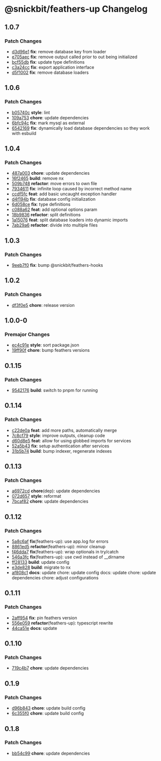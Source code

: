 # @snickbit/feathers-up Changelog

## 1.0.7

### Patch Changes

- [d3d96e1](https://github.com/snickbit/feathers/commit/d3d96e1) **fix**:  remove database key from loader
- [e705aec](https://github.com/snickbit/feathers/commit/e705aec) **fix**:  remove output called prior to out being initialized
- [bcf55db](https://github.com/snickbit/feathers/commit/bcf55db) **fix**:  update type definitions
- [c3a24cc](https://github.com/snickbit/feathers/commit/c3a24cc) **fix**:  export application interface
- [d5f1002](https://github.com/snickbit/feathers/commit/d5f1002) **fix**:  remove database loaders

## 1.0.6

### Patch Changes

- [b05740c](https://github.com/snickbit/feathers/commit/b05740c) **style**:  lint
- [109a753](https://github.com/snickbit/feathers/commit/109a753) **chore**:  update dependencies
- [6bfc94c](https://github.com/snickbit/feathers/commit/6bfc94c) **fix**:  mark mysql as external
- [6542169](https://github.com/snickbit/feathers/commit/6542169) **fix**:  dynamically load database dependencies so they work with esbuild

## 1.0.4

### Patch Changes

- [487a003](https://github.com/snickbit/feathers/commit/487a003) **chore**:  update dependencies
- [16f2465](https://github.com/snickbit/feathers/commit/16f2465) **build**:  remove nx
- [509b748](https://github.com/snickbit/feathers/commit/509b748) **refactor**:  move errors to own file
- [7934611](https://github.com/snickbit/feathers/commit/7934611) **fix**:  infinite loop caused by incorrect method name
- [ccdf5fc](https://github.com/snickbit/feathers/commit/ccdf5fc) **feat**:  add basic uncaught exception handler
- [d4f194b](https://github.com/snickbit/feathers/commit/d4f194b) **fix**:  database config initialization
- [6d058ce](https://github.com/snickbit/feathers/commit/6d058ce) **fix**:  type definitions
- [c088a62](https://github.com/snickbit/feathers/commit/c088a62) **feat**:  add optional options param
- [18b9836](https://github.com/snickbit/feathers/commit/18b9836) **refactor**:  split definitions
- [1a15076](https://github.com/snickbit/feathers/commit/1a15076) **feat**:  split database loaders into dynamic imports
- [7ab29a6](https://github.com/snickbit/feathers/commit/7ab29a6) **refactor**:  divide into multiple files

## 1.0.3

### Patch Changes

- [9eeb7f0](https://github.com/snickbit/feathers/commit/9eeb7f0) **fix**:  bump @snickbit/feathers-hooks

## 1.0.2

### Patch Changes

- [df3f0e5](https://github.com/snickbit/feathers/commit/df3f0e5) **chore**:  release version

## 1.0.0-0

### Premajor Changes

- [ec4c91e](https://github.com/snickbit/feathers/commit/ec4c91e) **style**:  sort package.json
- [19ff90f](https://github.com/snickbit/feathers/commit/19ff90f) **chore**:  bump feathers versions

## 0.1.15

### Patch Changes

- [9542176](https://github.com/snickbit/feathers/commit/9542176) **build**:  switch to pnpm for running

## 0.1.14

### Patch Changes

- [c22de0a](https://github.com/snickbit/feathers/commit/c22de0a) **feat**:  add more paths, automatically merge
- [7c8cf79](https://github.com/snickbit/feathers/commit/7c8cf79) **style**:  improve outputs, cleanup code
- [d60d8e5](https://github.com/snickbit/feathers/commit/d60d8e5) **feat**:  allow for using globbed imports for services
- [52a5b43](https://github.com/snickbit/feathers/commit/52a5b43) **fix**:  setup authentication after services
- [31b5b74](https://github.com/snickbit/feathers/commit/31b5b74) **build**:  bump indexer, regenerate indexes

## 0.1.13

### Patch Changes

- [a6972cd](https://github.com/snickbit/feathers/commit/a6972cd) **chore**(dep):  update dependencies
- [072d657](https://github.com/snickbit/feathers/commit/072d657) **style**:  reformat
- [7bcaf82](https://github.com/snickbit/feathers/commit/7bcaf82) **chore**:  update dependencies

## 0.1.12

### Patch Changes

- [5a8c6af](https://github.com/snickbit/feathers/commit/5a8c6af) **fix**(feathers-up):  use app.log for errors
- [8861ed5](https://github.com/snickbit/feathers/commit/8861ed5) **refactor**(feathers-up):  minor cleanup
- [f46dda7](https://github.com/snickbit/feathers/commit/f46dda7) **fix**(feathers-up):  wrap optionals in try/catch
- [546a3fc](https://github.com/snickbit/feathers/commit/546a3fc) **fix**(feathers-up):  use cwd instead of __dirname
- [ff28133](https://github.com/snickbit/feathers/commit/ff28133) **build**:  update config
- [e3de828](https://github.com/snickbit/feathers/commit/e3de828) **build**:  migrate to nx
- [af808c1](https://github.com/snickbit/feathers/commit/af808c1) **docs**:  update chore: update config docs: update chore: update dependencies chore: adjust configurations

## 0.1.11

### Patch Changes

- [2aff954](https://github.com/snickbit/feathers/commit/2aff954) **fix**:  pin feathers version
- [556e059](https://github.com/snickbit/feathers/commit/556e059) **refactor**(feathers-up):  typescript rewrite
- [44ca51e](https://github.com/snickbit/feathers/commit/44ca51e) **docs**:  update

## 0.1.10

### Patch Changes

- [719c4b7](https://github.com/snickbit/feathers/commit/719c4b7) **chore**:  update dependencies

## 0.1.9

### Patch Changes

- [d96b843](https://github.com/snickbit/feathers/commit/d96b843) **chore**:  update build config
- [6c355f0](https://github.com/snickbit/feathers/commit/6c355f0) **chore**:  update build config

## 0.1.8

### Patch Changes

- [bb54c99](https://github.com/snickbit/feathers/commit/bb54c99) **chore**:  update dependencies

